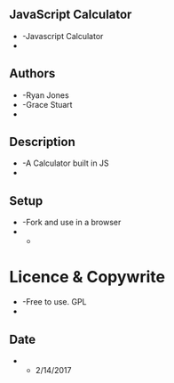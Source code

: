 ## JavaScript Calculator
+ -Javascript Calculator
+
## Authors
+ -Ryan Jones
+ -Grace Stuart
+
## Description
+ -A Calculator built in JS
+
## Setup
+ -Fork and use in a browser
+ -
# Licence & Copywrite
+ -Free to use. GPL
+
## Date
+ - 2/14/2017
